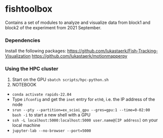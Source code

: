 # fishtoolbox

Contains a set of modules to analyze and visualize data from block1 and block2 of the experiment from 2021 September. 

### Dependencies
Install the following packages:
https://github.com/lukastaerk/Fish-Tracking-Visualization 
https://github.com/lukastaerk/motionmapperpy

### Using the HPC cluster
1. Start on the GPU
`sbatch scripts/hpc-python.sh`
2. NOTEBOOK
- `conda activate rapids-22.04`
- Type `ifconfig` and get the `inet` entry for `eth0`, i.e. the IP address of the node
- `srun --pty --partition=ex_scioi_gpu --gres=gpu:1 --time=0-02:00 bash -i` to start a new shell with a GPU
- `ssh -L localhost:5000:localhost:5000 user.name@[IP address]` on your local machine
- `jupyter-lab --no-browser --port=5000`